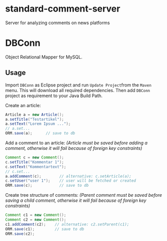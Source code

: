 # standard-comment-server
Server for analyzing comments on news platforms

# DBConn
Object Relational Mapper for MySQL.

## Usage
Import `DBConn` as Eclipse project and run `Update Project`from the `Maven` menu. This will download all required dependencies. Then add `DBConn` project as requirement to your Java Build Path.

Create an article:
```java
Article a = new Article();
a.setTitle("Testartikel");
a.setText("Lorem Ipsum ...");
// a.set...
ORM.save(a);      // save to db
```

Add a comment to an article: *(Article must be saved before adding a comment, otherwise it will fail because of foreign key constraints)*
```java
Comment c = new Comment();
c.setTitle("Kommentar 1");
c.setText("Kommentartext");
// c.set...
a.addComment(c);        // alternative: c.setArticle(a);
c.setUser("user 1");    // user will be fetched or created
ORM.save(c);            // save to db
```

Create tree structure of comments: *(Parent comment must be saved before saving a child comment, otherwise it will fail because of foreign key constraints)*
```java
Comment c1 = new Comment();
Comment c2 = new Comment();
c1.addComment(c2);    // alternative: c2.setParent(c1);
ORM.save(c1);         // save to db
ORM.save(c2);
```
